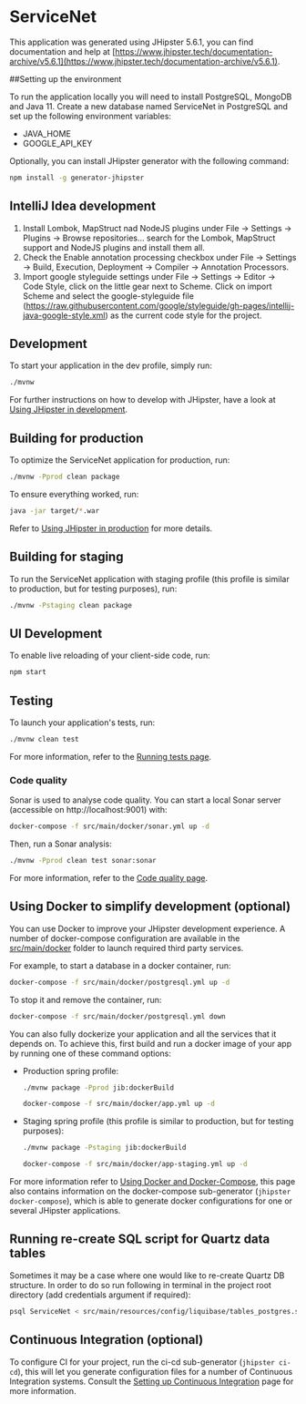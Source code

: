 # ServiceNet
This application was generated using JHipster 5.6.1, you can find documentation and help at [https://www.jhipster.tech/documentation-archive/v5.6.1](https://www.jhipster.tech/documentation-archive/v5.6.1).

##Setting up the environment

To run the application locally you will need to install PostgreSQL, MongoDB and Java 11.
Create a new database named ServiceNet in PostgreSQL and set up the following environment variables:
 * JAVA_HOME
 * GOOGLE_API_KEY
 
Optionally, you can install JHipster generator with the following command:

```bash
npm install -g generator-jhipster
```

## IntelliJ Idea development

1. Install Lombok, MapStruct nad NodeJS plugins under File -> Settings -> Plugins -> Browse repositories... search for the Lombok, MapStruct support and NodeJS plugins and install them all.
2. Check the Enable annotation processing checkbox under File -> Settings -> Build, Execution, Deployment -> Compiler -> Annotation Processors.
3. Import google styleguide settings under File -> Settings -> Editor -> Code Style, click on the little gear next to Scheme. Click on import Scheme and select the google-styleguide file (https://raw.githubusercontent.com/google/styleguide/gh-pages/intellij-java-google-style.xml) as the current code style for the project.

## Development

To start your application in the dev profile, simply run:

```bash
./mvnw
```

For further instructions on how to develop with JHipster, have a look at [Using JHipster in development][].

## Building for production

To optimize the ServiceNet application for production, run:

```bash
./mvnw -Pprod clean package
```

To ensure everything worked, run:

```bash
java -jar target/*.war
```

Refer to [Using JHipster in production][] for more details.

## Building for staging

To run the ServiceNet application with staging profile (this profile is similar to production, but for testing purposes), run:

```bash
./mvnw -Pstaging clean package
```

## UI Development
To enable live reloading of your client-side code, run:
```bash
npm start
```

## Testing

To launch your application's tests, run:

```bash
./mvnw clean test
```

For more information, refer to the [Running tests page][].

### Code quality

Sonar is used to analyse code quality. You can start a local Sonar server (accessible on http://localhost:9001) with:

```bash
docker-compose -f src/main/docker/sonar.yml up -d
```

Then, run a Sonar analysis:

```bash
./mvnw -Pprod clean test sonar:sonar
```

For more information, refer to the [Code quality page][].

## Using Docker to simplify development (optional)

You can use Docker to improve your JHipster development experience. A number of docker-compose configuration are available in the [src/main/docker](src/main/docker) folder to launch required third party services.

For example, to start a  database in a docker container, run:

```bash
docker-compose -f src/main/docker/postgresql.yml up -d
```

To stop it and remove the container, run:

```bash
docker-compose -f src/main/docker/postgresql.yml down
```

You can also fully dockerize your application and all the services that it depends on.
To achieve this, first build and run a docker image of your app by running one of these command options:
- Production spring profile:
    ```bash
    ./mvnw package -Pprod jib:dockerBuild
    ```
    ```bash
    docker-compose -f src/main/docker/app.yml up -d
    ```
- Staging spring profile (this profile is similar to production, but for testing purposes):
    ```bash
    ./mvnw package -Pstaging jib:dockerBuild
    ```
    
    ```bash
    docker-compose -f src/main/docker/app-staging.yml up -d
    ```

For more information refer to [Using Docker and Docker-Compose][], this page also contains information on the docker-compose sub-generator (`jhipster docker-compose`), which is able to generate docker configurations for one or several JHipster applications.

## Running re-create SQL script for Quartz data tables
Sometimes it may be a case where one would like to re-create Quartz DB structure. In order to do so run following in terminal in the project root directory (add credentials argument if required):
```bash
psql ServiceNet < src/main/resources/config/liquibase/tables_postgres.sql
```

## Continuous Integration (optional)

To configure CI for your project, run the ci-cd sub-generator (`jhipster ci-cd`), this will let you generate configuration files for a number of Continuous Integration systems. Consult the [Setting up Continuous Integration][] page for more information.

[JHipster Homepage and latest documentation]: https://www.jhipster.tech
[JHipster 5.6.1 archive]: https://www.jhipster.tech/documentation-archive/v5.6.1

[Using JHipster in development]: https://www.jhipster.tech/documentation-archive/v5.6.1/development/
[Using Docker and Docker-Compose]: https://www.jhipster.tech/documentation-archive/v5.6.1/docker-compose
[Using JHipster in production]: https://www.jhipster.tech/documentation-archive/v5.6.1/production/
[Running tests page]: https://www.jhipster.tech/documentation-archive/v5.6.1/running-tests/
[Code quality page]: https://www.jhipster.tech/documentation-archive/v5.6.1/code-quality/
[Setting up Continuous Integration]: https://www.jhipster.tech/documentation-archive/v5.6.1/setting-up-ci/

